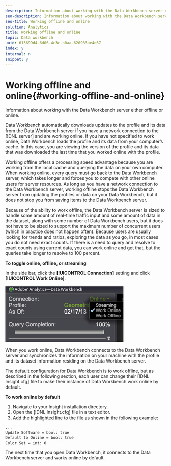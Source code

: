 ```yaml
---
description: Information about working with the Data Workbench server either offline or online.
seo-description: Information about working with the Data Workbench server either offline or online.
seo-title: Working offline and online
solution: Analytics
title: Working offline and online
topic: Data workbench
uuid: 613699d4-6d06-4c3c-b0aa-620933ae4d67
index: y
internal: n
snippet: y
---
```


# Working offline and online{#working-offline-and-online}

Information about working with the Data Workbench server either offline or online.

 Data Workbench automatically downloads updates to the profile and its data from the Data Workbench server if you have a network connection to the [!DNL server] and are working online. If you have not specified to work online, Data Workbench loads the profile and its data from your computer’s cache. In this case, you are viewing the version of the profile and its data that was downloaded the last time that you worked online with the profile.

Working offline offers a processing speed advantage because you are working from the local cache and querying the data on your own computer. When working online, every query must go back to the Data Workbench server, which takes longer and forces you to compete with other online users for server resources. As long as you have a network connection to the Data Workbench server, working offline stops the Data Workbench server from updating the profiles or data on your Data Workbench, but it does not stop you from saving items to the Data Workbench server.

Because of the ability to work offline, the Data Workbench server is sized to handle some amount of real-time traffic input and some amount of data in the dataset, along with some number of Data Workbench users, but it does not have to be sized to support the maximum number of concurrent users (which in practice does not happen often). Because users are usually looking for trends and ratios, exploring the data as you go, in most cases you do not need exact counts. If there is a need to query and resolve to exact counts using current data, you can work online and get that, but the queries take longer to resolve to 100 percent.

**To toggle online, offline, or streaming**

In the side bar, click the **[!UICONTROL Connection]** setting and click **[!UICONTROL Work Online]**.

![](assets/sidebar_work_online.png)

When you work online, Data Workbench connects to the Data Workbench server and synchronizes the information on your machine with the profile and its dataset information residing on the Data Workbench server.

The default configuration for Data Workbench is to work offline, but as described in the following section, each user can change their [!DNL Insight.cfg] file to make their instance of Data Workbench work online by default.

**To work online by default**

1. Navigate to your Insight installation directory. 
1. Open the [!DNL Insight.cfg] file in a text editor. 
1. Add the highlighted line to the file as shown in the following example:

```
...
Update Software = bool: true
Default to Online = bool: true
Color Set = int: 0
```

The next time that you open Data Workbench, it connects to the Data Workbench server and works online by default. 
